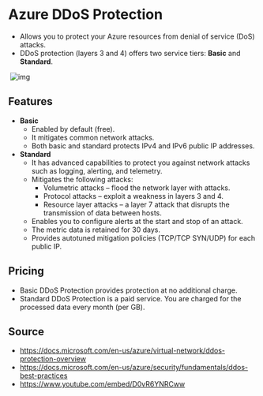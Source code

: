# Azure DDoS Protection

- Allows you to protect your Azure resources from denial of service (DoS) attacks.
- DDoS protection (layers 3 and 4) offers two service tiers: **Basic** and **Standard**.

​          ![img](https://pocket-image-cache.com//filters:no_upscale()/https%3A%2F%2Fk2y3h8q6.stackpathcdn.com%2Fwp-content%2Fuploads%2F2020%2F08%2Fazure-ddos-protection.png)                            

## Features
- **Basic**
  - Enabled by default (free).
  - It mitigates common network attacks.
  - Both basic and standard protects IPv4 and IPv6 public IP addresses.
- **Standard**
  - It has advanced capabilities to protect you against network attacks such as logging, alerting, and telemetry.
  - Mitigates the following attacks:
    - Volumetric attacks – flood the network layer with attacks.
    - Protocol attacks – exploit a weakness in layers 3 and 4.
    - Resource layer attacks – a layer 7 attack that disrupts the transmission of data between hosts.
  - Enables you to configure alerts at the start and stop of an attack.
  - The metric data is retained for 30 days.
  - Provides autotuned mitigation policies (TCP/TCP SYN/UDP) for each public IP.



## Pricing

- Basic DDoS Protection provides protection at no additional charge.
- Standard DDoS Protection is a paid service. You are charged for the processed data every month (per GB).



## Source

- https://docs.microsoft.com/en-us/azure/virtual-network/ddos-protection-overview    
- https://docs.microsoft.com/en-us/azure/security/fundamentals/ddos-best-practices
- https://www.youtube.com/embed/D0vR6YNRCww